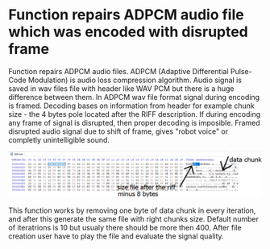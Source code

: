 # Function repairs ADPCM audio file which was encoded with disrupted frame

Function repairs ADPCM audio files. ADPCM (Adaptive Differential Pulse-Code Modulation) is audio loss compression algorithm. Audio signal is saved in wav files
file with header like WAV PCM but there is a huge difference between them. In ADPCM wav file format signal during
encoding is framed. Decoding bases on information from header for example chunk size - the 4 bytes pole located after the RIFF description.
If during encoding any frame of signal is disrupted, then proper decoding is imposible.
Framed disrupted audio signal due to shift of frame, gives "robot voice" or completly unintelligible sound.

![Hex and ASCII form of example ADPCM header file](shortHeaderDescription.png)

This function works by removing one byte of data chunk in every iteration, and after this generate the same file
with right chunks size. Default number of iteratrions is 10 but usualy there should be more then 400. After file
creation user have to play the file and evaluate the signal quality.

